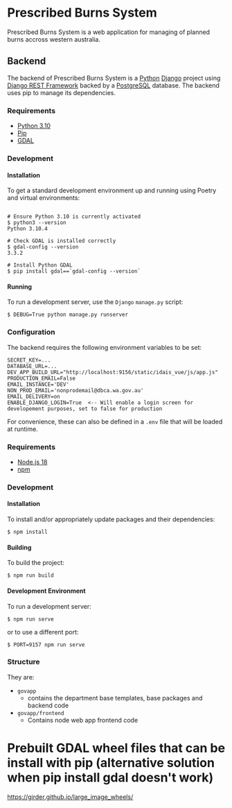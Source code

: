 # Prescribed Burns System
Prescribed Burns System is a web application for managing of planned burns accross western australia.

## Backend
The backend of Prescribed Burns System is a [Python](https://www.python.org/) [Django](https://www.djangoproject.com/) project
using [Django REST Framework](https://www.django-rest-framework.org/) backed by a [PostgreSQL](https://www.postgresql.org/)
database. The backend uses pip to manage its dependencies.

### Requirements
* [Python 3.10](https://www.python.org/downloads/release/python-3100/)
* [Pip](https://pypi.org/project/pip/)
* [GDAL](https://gdal.org/download.html)

### Development
#### Installation
To get a standard development environment up and running using Poetry and virtual environments:
```shell

# Ensure Python 3.10 is currently activated
$ python3 --version
Python 3.10.4

# Check GDAL is installed correctly
$ gdal-config --version
3.3.2

# Install Python GDAL
$ pip install gdal==`gdal-config --version`
```

#### Running
To run a development server, use the `Django` `manage.py` script:
```shell
$ DEBUG=True python manage.py runserver
```

### Configuration
The backend requires the following environment variables to be set:
```shell
SECRET_KEY=...
DATABASE_URL=...
DEV_APP_BUILD_URL="http://localhost:9156/static/idais_vue/js/app.js"
PRODUCTION_EMAIL=False
EMAIL_INSTANCE='DEV'
NON_PROD_EMAIL='nonprodemail@dbca.wa.gov.au'
EMAIL_DELIVERY=on
ENABLE_DJANGO_LOGIN=True  <-- Will enable a login screen for developement purposes, set to false for production
```
For convenience, these can also be defined in a `.env` file that will be loaded at runtime.

### Requirements
* [Node.js 18](https://nodejs.org/en/blog/release/v18.0.0/)
* [npm](https://www.npmjs.com/)

### Development
#### Installation
To install and/or appropriately update packages and their dependencies:
```shell
$ npm install
```

#### Building
To build the project:
```shell
$ npm run build
```

#### Development Environment
To run a development server:
```shell
$ npm run serve
```
or to use a different port:
```shell
$ PORT=9157 npm run serve
```

### Structure
They are:
- `govapp`
  - contains the department base templates, base packages and backend code
- `govapp/frontend` 
  - Contains node web app frontend code


# Prebuilt GDAL wheel files that can be install with pip (alternative solution when pip install gdal doesn't work)
https://girder.github.io/large_image_wheels/